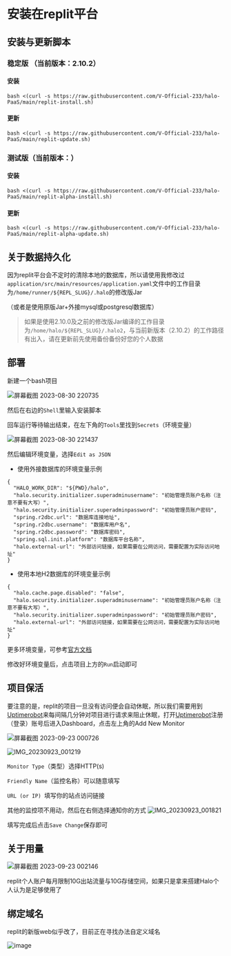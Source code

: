 # 安装在replit平台
## 安装与更新脚本
### 稳定版 （当前版本：2.10.2）
#### 安装

```
bash <(curl -s https://raw.githubusercontent.com/V-Official-233/halo-PaaS/main/replit-install.sh)
```
#### 更新

```
bash <(curl -s https://raw.githubusercontent.com/V-Official-233/halo-PaaS/main/replit-update.sh)
```

### 测试版（当前版本：）
#### 安装

```
bash <(curl -s https://raw.githubusercontent.com/V-Official-233/halo-PaaS/main/replit-alpha-install.sh)
```
#### 更新

```
bash <(curl -s https://raw.githubusercontent.com/V-Official-233/halo-PaaS/main/replit-alpha-update.sh)
```

## 关于数据持久化
因为replit平台会不定时的清除本地的数据库，所以请使用我修改过`application/src/main/resources/application.yaml`文件中的工作目录为`/home/runner/${REPL_SLUG}/.halo`的修改版Jar

（或者是使用原版Jar+外接mysql或postgresql数据库）

> 如果是使用2.10.0及之前的修改版Jar编译的工作目录为`/home/halo/${REPL_SLUG}/.halo2`，与当前新版本（2.10.2）的工作路径有出入，请在更新前先使用备份备份好您的个人数据

## 部署

新建一个bash项目

![屏幕截图 2023-08-30 220735](https://github.com/V-Official-233/halo-PaaS/assets/104217168/dcab5433-48f2-4dba-b1c7-6415ec4d8c6b)

然后在右边的`Shell`里输入安装脚本

回车运行等待输出结束，在左下角的`Tools`里找到`Secrets`（环境变量）

![屏幕截图 2023-08-30 221437](https://github.com/V-Official-233/halo-PaaS/assets/104217168/57e4097b-cc98-455b-b41a-ce58d198a81c)

然后编辑环境变量，选择`Edit as JSON` 

- 使用外接数据库的环境变量示例
```
{
  "HALO_WORK_DIR": "${PWD}/halo",
  "halo.security.initializer.superadminusername": "初始管理员账户名称（注意不要有大写）",
  "halo.security.initializer.superadminpassword": "初始管理员账户密码",
  "spring.r2dbc.url": "数据库连接地址",
  "spring.r2dbc.username": "数据库用户名",
  "spring.r2dbc.password": "数据库密码",
  "spring.sql.init.platform": "数据库平台名称",
  "halo.external-url": "外部访问链接，如果需要在公网访问，需要配置为实际访问地址"
}
```

- 使用本地H2数据库的环境变量示例
```
{
  "halo.cache.page.disabled": "false",
  "halo.security.initializer.superadminusername": "初始管理员账户名称（注意不要有大写）",
  "halo.security.initializer.superadminpassword": "初始管理员账户密码",
  "halo.external-url": "外部访问链接，如果需要在公网访问，需要配置为实际访问地址"
}
```
更多环境变量，可参考[官方文档](https://docs.halo.run/getting-started/install/docker-compose#%E5%88%9B%E5%BB%BA%E5%AE%B9%E5%99%A8%E7%BB%84)

修改好环境变量后，点击项目上方的`Run`启动即可

## 项目保活
要注意的是，replit的项目一旦没有访问便会自动休眠，所以我们需要用到[Uptimerobot](https://uptimerobot.com)来每间隔几分钟对项目进行请求来阻止休眠，打开[Uptimerobot](https://uptimerobot.com)注册（登录）账号后进入Dashboard，点击左上角的Add New Monitor

![屏幕截图 2023-09-23 000726](https://github.com/V-Official-233/halo-PaaS/assets/104217168/8b775108-2847-4aeb-8e28-7158c0cd36fb)

![IMG_20230923_001219](https://github.com/V-Official-233/halo-PaaS/assets/104217168/fce72d9f-3916-4dc0-97d1-9f8953358020)

`Monitor Type`（类型）选择HTTP(s)

`Friendly Name`（监控名称）可以随意填写

`URL (or IP) `填写你的站点访问链接

其他的监控项不用动，然后在右侧选择通知你的方式
![IMG_20230923_001821](https://github.com/V-Official-233/halo-PaaS/assets/104217168/3fe409d8-16b4-434a-bee3-ac4a5628897d)

填写完成后点击`Save Change`保存即可

## 关于用量
![屏幕截图 2023-09-23 002146](https://github.com/V-Official-233/halo-PaaS/assets/104217168/1074c244-f4c8-4f67-85b2-e7b863ec45a5)

replit个人账户每月限制10G出站流量与10G存储空间，如果只是拿来搭建Halo个人认为是足够使用了

## 绑定域名
replit的新版web似乎改了，目前正在寻找办法自定义域名

![image](https://github.com/V-Official-233/halo-PaaS/assets/104217168/85fb74d5-8f9c-4d6b-8097-64398da3a2f9)
